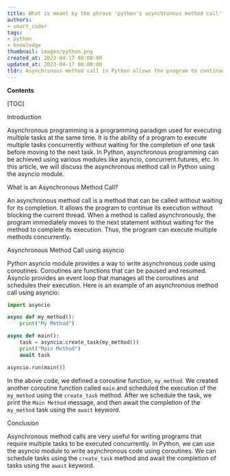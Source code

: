 ```yaml
---
title: What is meant by the phrase 'python's asynchronous method call'?
authors:
- smart_coder
tags:
- python
- knowledge
thumbnail: images/python.png
created_at: 2023-04-17 00:00:00
updated_at: 2023-04-17 00:00:00
tldr: Asynchronous method call in Python allows the program to continue executing while waiting for a function to complete instead of blocking the program until the function finishes.
---
```


**Contents**

[TOC]

Introduction

Asynchronous programming is a programming paradigm used for executing multiple tasks at the same time. It is the ability of a program to execute multiple tasks concurrently without waiting for the completion of one task before moving to the next task. In Python, asynchronous programming can be achieved using various modules like asyncio, concurrent.futures, etc. In this article, we will discuss the asynchronous method call in Python using the asyncio module.

What is an Asynchronous Method Call?

An asynchronous method call is a method that can be called without waiting for its completion. It allows the program to continue its execution without blocking the current thread. When a method is called asynchronously, the program immediately moves to the next statement without waiting for the method to complete its execution. Thus, the program can execute multiple methods concurrently.

Asynchronous Method Call using asyncio

Python asyncio module provides a way to write asynchronous code using coroutines. Coroutines are functions that can be paused and resumed. Asyncio provides an event loop that manages all the coroutines and schedules their execution. Here is an example of an asynchronous method call using asyncio:

``` python
import asyncio

async def my_method():
    print("My Method")

async def main():
    task = asyncio.create_task(my_method())
    print("Main Method")
    await task

asyncio.run(main())
```
In the above code, we defined a coroutine function, `my_method`. We created another coroutine function called `main` and scheduled the execution of the `my_method` using the `create_task` method. After we schedule the task, we print the `Main Method` message, and then await the completion of the `my_method` task using the `await` keyword.

Conclusion

Asynchronous method calls are very useful for writing programs that require multiple tasks to be executed concurrently. In Python, we can use the asyncio module to write asynchronous code using coroutines. We can schedule tasks using the `create_task` method and await the completion of tasks using the `await` keyword.
